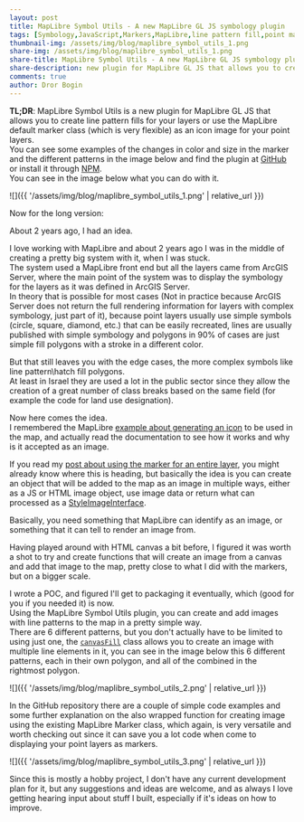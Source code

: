 ```yaml
---
layout: post
title: MapLibre Symbol Utils - A new MapLibre GL JS symbology plugin
tags: [Symbology,JavaScript,Markers,MapLibre,line pattern fill,point marker,MapLibre GL JS]
thumbnail-img: /assets/img/blog/maplibre_symbol_utils_1.png
share-img: /assets/img/blog/maplibre_symbol_utils_1.png
share-title: MapLibre Symbol Utils - A new MapLibre GL JS symbology plugin
share-description: new plugin for MapLibre GL JS that allows you to create line pattern fills for your layers or use the MapLibre default marker class as an icon image for your point layers.
comments: true
author: Dror Bogin
---
```


**TL;DR**: MapLibre Symbol Utils is a new plugin for MapLibre GL JS that allows you to create line pattern fills for your layers or use the MapLibre default marker class (which is very flexible) as an icon image for your point layers.  
You can see some examples of the changes in color and size in the marker and the different patterns in the image below and find the plugin at [GitHub](https://github.com/bogind/maplibre_symbol_utils) or install it through [NPM](https://www.npmjs.com/package/maplibre_symbol_utils).  
You can see in the image below what you can do with it.


![]({{ '/assets/img/blog/maplibre_symbol_utils_1.png' | relative_url }})

Now for the long version:  

About 2 years ago, I had an idea.  

I love working with MapLibre and about 2 years ago I was in the middle of creating a pretty big system with it, when I was stuck.   
The system used a MapLibre front end but all the layers came from ArcGIS Server, where the main point of the system was to display the symbology for the layers as it was defined in ArcGIS Server.  
In theory that is possible for most cases (Not in practice because ArcGIS Server does not return the full rendering information for layers with complex symbology, just part of it), because point layers usually use simple symbols (circle, square, diamond, etc.) that can be easily recreated, lines are usually published with simple symbology and polygons in 90% of cases are just simple fill polygons with a stroke in a different color.  

But that still leaves you with the edge cases, the more complex symbols like line pattern\hatch fill polygons.  
At least in Israel they are used a lot in the public sector since they allow the creation of a great number of class breaks based on the same field (for example the code for land use designation).  

Now here comes the idea.  
I remembered the MapLibre [example about generating an icon](https://maplibre.org/maplibre-gl-js/docs/examples/add-image-generated/) to be used in the map, and actually read the documentation to see how it works and why is it accepted as an image.  

If you read my [post about using the marker for an entire layer](https://bogind.blogspot.com/2023/04/maplibre-marker-layer.html), you might already know where this is heading, but basically the idea is you can create an object that will be added to the map as an image in multiple ways, either as a JS or HTML image object, use image data or return what can processed as a [StyleImageInterface](https://maplibre.org/maplibre-gl-js/docs/API/interfaces/StyleImageInterface/).  

Basically, you need something that MapLibre can identify as an image, or something that it can tell to render an image from.  

Having played around with HTML canvas a bit before, 
I figured it was worth a shot to try and create functions that will create an image from a canvas and add that image to the map, 
pretty close to what I did with the markers, 
but on a bigger scale.  

I wrote a POC, and figured I'll get to packaging it eventually, which (good for you if you needed it) is now.  
Using the MapLibre Symbol Utils plugin, you can create and add images with line patterns to the map in a pretty simple way.  
There are 6 different patterns,
but you don't actually have to be limited to using just one, 
the [`canvasFill`](https://github.com/bogind/maplibre_symbol_utils?tab=readme-ov-file#canvasFill) class allows you to create an image with multiple line elements in it, 
you can see in the image below this 6 different patterns, each in their own polygon, 
and all of the combined in the rightmost polygon.  

![]({{ '/assets/img/blog/maplibre_symbol_utils_2.png' | relative_url }})

In the GitHub repository there are a couple of simple code examples and some further explanation on the also wrapped function for creating image using the existing MapLibre Marker class, which again, is very versatile and worth checking out since it can save you a lot code when come to displaying your point layers as markers.  

![]({{ '/assets/img/blog/maplibre_symbol_utils_3.png' | relative_url }})


Since this is mostly a hobby project, I don't have any current development plan for it, but any suggestions and ideas are welcome, and as always I love getting hearing input about stuff I built, especially if it's ideas on how to improve.



